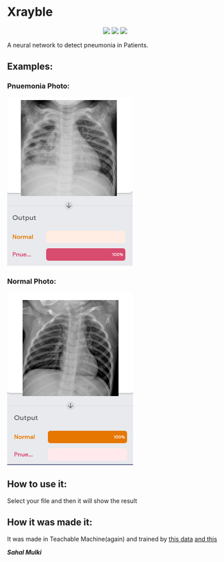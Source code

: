 # Xrayble

<p align="center">
    <a href="#python.org" alt="python">
        <img src="https://forthebadge.com/images/badges/made-with-python.svg" /></a>
    <a href="LICENSE" alt="license">
        <img src="https://img.shields.io/github/license/sahal-mulki/xrayble?style=for-the-badge" /></a>
    <a href="https://github.com/sahal-mulki/xrayble/issues" alt="Issues">
        <img src="https://img.shields.io/github/issues/sahal-mulki/xrayble?style=for-the-badge" /></a>
</p>

A neural network to detect pneumonia in Patients.

## Examples:

### Pnuemonia Photo:

![Image1](https://raw.githubusercontent.com/sahal-mulki/coron-ai/master/coron-ai%201.PNG)

### Normal Photo:

![Image2](https://raw.githubusercontent.com/sahal-mulki/coron-ai/master/coron-ai%202.PNG)

## How to use it:

Select your file and then it will show the result

## How it was made it:

It was made in Teachable Machine(again) and trained by [this data](https://www.kaggle.com/paultimothymooney/chest-xray-pneumonia) [and this](https://www.kaggle.com/chriszola/xray-lung-image-dataset)

_**Sahal Mulki**_
